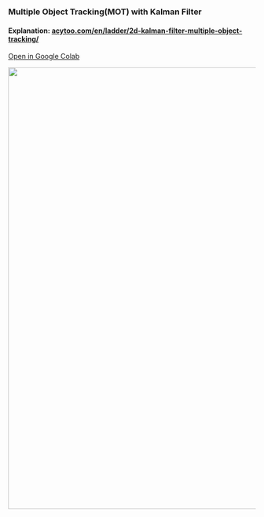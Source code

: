 ### Multiple Object Tracking(MOT) with Kalman Filter

#### Explanation: [acytoo.com/en/ladder/2d-kalman-filter-multiple-object-tracking/](https://acytoo.com/en/ladder/2d-kalman-filter-multiple-object-tracking/)

[Open in Google Colab](https://colab.research.google.com/github/Acytoo/Kalman-Filter-Multiple-Object-Tracking/blob/main/Kalman_Filter_Multiple_Object_Tracking.ipynb)

<center><img width=900 src='https://cdn.jsdelivr.net/gh/acytxx/a18f3c90988@dev/acytoo_mul_track.gif'></center>
